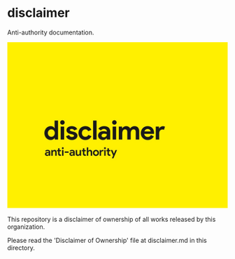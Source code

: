 # disclaimer

Anti-authority documentation.

![cover image](https://raw.githubusercontent.com/antibrand/disclaimer/master/cover.jpg)

This repository is a disclaimer of ownership of all works released by this organization.

Please read the 'Disclaimer of Ownership' file at disclaimer.md in this directory.
